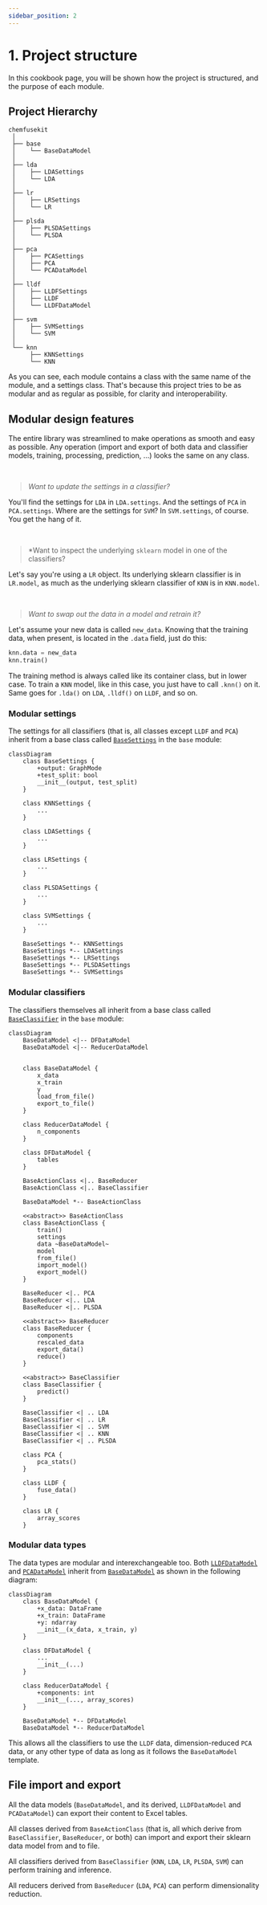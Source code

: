 ```yaml
---
sidebar_position: 2
---
```


# 1. Project structure

In this cookbook page, you will be shown how the project is structured, and the purpose of each module.

## Project Hierarchy

```
chemfusekit
 │
 ├── base
 │    └── BaseDataModel
 │
 ├── lda
 │    ├── LDASettings
 │    └── LDA
 │
 ├── lr
 │    ├── LRSettings
 │    └── LR
 │
 ├── plsda
 │    ├── PLSDASettings
 │    └── PLSDA
 │ 
 ├── pca
 │    ├── PCASettings
 │    ├── PCA
 │    └── PCADataModel
 │
 ├── lldf
 │    ├── LLDFSettings
 │    ├── LLDF
 │    └── LLDFDataModel
 │
 ├── svm
 │    ├── SVMSettings
 │    └── SVM
 │ 
 └── knn
      ├── KNNSettings
      └── KNN
```

As you can see, each module contains a class with the same name of the module, and a settings class. That's because this project tries to be as modular and as regular as possible, for clarity and interoperability.


## Modular design features

The entire library was streamlined to make operations as smooth and easy as possible. Any operation (import and export of both data and classifier models, training, processing, prediction, ...) looks the same on any class.

<br />

> *Want to update the settings in a classifier?*

You'll find the settings for `LDA` in `LDA.settings`. And the settings of `PCA` in `PCA.settings`. Where are the settings for `SVM`? In `SVM.settings`, of course. You get the hang of it.

<br />

> *Want to inspect the underlying `sklearn` model in one of the classifiers?

Let's say you're using a `LR` object. Its underlying sklearn classifier is in `LR.model`, as much as the underlying sklearn classifier of `KNN` is in `KNN.model`.

<br />

> *Want to swap out the data in a model and retrain it?*

Let's assume your new data is called `new_data`. Knowing that the training data, when present, is located in the `.data` field, just do this:

```python
knn.data = new_data
knn.train()
```

The training method is always called like its container class, but in lower case. To train a `KNN` model, like in this case, you just have to call `.knn()` on it. Same goes for `.lda()` on `LDA`, `.lldf()` on `LLDF`, and so on.


### Modular settings

The settings for all classifiers (that is, all classes except `LLDF` and `PCA`) inherit from a base class called [`BaseSettings`](/docs/base/basesettings) in the `base` module:

```mermaid
classDiagram
    class BaseSettings {
        +output: GraphMode
        +test_split: bool
        __init__(output, test_split)
    }

    class KNNSettings {
        ...
    }

    class LDASettings {
        ...
    }

    class LRSettings {
        ...
    }

    class PLSDASettings {
        ...
    }

    class SVMSettings {
        ...
    }

    BaseSettings *-- KNNSettings
    BaseSettings *-- LDASettings
    BaseSettings *-- LRSettings
    BaseSettings *-- PLSDASettings
    BaseSettings *-- SVMSettings 
```


### Modular classifiers

The classifiers themselves all inherit from a base class called [`BaseClassifier`](/docs/base/baseclassifier) in the `base` module:

```mermaid
classDiagram
    BaseDataModel <|-- DFDataModel
    BaseDataModel <|-- ReducerDataModel
    
    
    class BaseDataModel {
        x_data
        x_train
        y
        load_from_file()
        export_to_file()
    }

    class ReducerDataModel {
        n_components
    }

    class DFDataModel {
        tables
    }

    BaseActionClass <|.. BaseReducer
    BaseActionClass <|.. BaseClassifier

    BaseDataModel *-- BaseActionClass

    <<abstract>> BaseActionClass
    class BaseActionClass {
        train()
        settings
        data ~BaseDataModel~
        model
        from_file()
        import_model()
        export_model()
    }

    BaseReducer <|.. PCA
    BaseReducer <|.. LDA
    BaseReducer <|.. PLSDA

    <<abstract>> BaseReducer
    class BaseReducer {
        components
        rescaled_data
        export_data()
        reduce()
    }

    <<abstract>> BaseClassifier
    class BaseClassifier {
        predict()
    }

    BaseClassifier <| .. LDA
    BaseClassifier <| .. LR
    BaseClassifier <| .. SVM
    BaseClassifier <| .. KNN
    BaseClassifier <| .. PLSDA

    class PCA {
        pca_stats()
    }

    class LLDF {
        fuse_data()
    }

    class LR {
        array_scores
    }
```


### Modular data types

The data types are modular and interexchangeable too. Both [`LLDFDataModel`](/docs/lldf/lldfmodel) and [`PCADataModel`](/docs/pca/pcadatamodel) inherit from [`BaseDataModel`](/docs/base/basedatamodel) as shown in the following diagram:

```mermaid
classDiagram
    class BaseDataModel {
        +x_data: DataFrame
        +x_train: DataFrame
        +y: ndarray
        __init__(x_data, x_train, y)
    }

    class DFDataModel {
        ...
        __init__(...)
    }

    class ReducerDataModel {
        +components: int
        __init__(..., array_scores)
    }

    BaseDataModel *-- DFDataModel
    BaseDataModel *-- ReducerDataModel
```

This allows all the classifiers to use the `LLDF` data, dimension-reduced `PCA` data, or any other type of data as long as it follows the `BaseDataModel` template.


## File import and export

All the data models (`BaseDataModel`, and its derived, `LLDFDataModel` and `PCADataModel`) can export their content to Excel tables.

All classes derived from `BaseActionClass` (that is, all which derive from `BaseClassifier`, `BaseReducer`, or both) can import and export their sklearn data model from and to file.

All classifiers derived from `BaseClassifier` (`KNN`, `LDA`, `LR`, `PLSDA`, `SVM`) can perform training and inference.

All reducers derived from `BaseReducer` (`LDA`, `PCA`) can perform dimensionality reduction.
